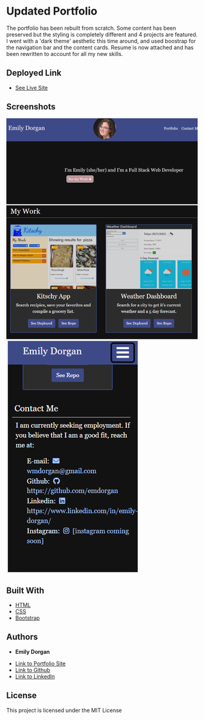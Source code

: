 # Updated Portfolio

The portfolio has been rebuilt from scratch. Some content has been preserved but the styling is completely different and 4 projects are featured. I went with a 'dark theme' aesthetic this time around, and used boostrap for the navigation bar and the content cards. Resume is now attached and has been rewritten to account for all my new skills. 

## Deployed Link

* [See Live Site](https://emdorgan.github.io/updated-portfolio/)

## Screenshots

![Landing page](screenshots/landing.png)
![Project Cards](screenshots/cards.png)
![Mobile Viewport](screenshots/mobile.png)

## Built With

* [HTML](https://developer.mozilla.org/en-US/docs/Web/HTML)
* [CSS](https://developer.mozilla.org/en-US/docs/Web/CSS)
* [Bootstrap](https://getbootstrap.com/)


## Authors

* **Emily Dorgan** 

- [Link to Portfolio Site](https://emdorgan.github.io/updated-portfolio/)
- [Link to Github](https://github.com/emdorgan)
- [Link to LinkedIn](https://www.linkedin.com/in/emily-dorgan/)

## License

This project is licensed under the MIT License